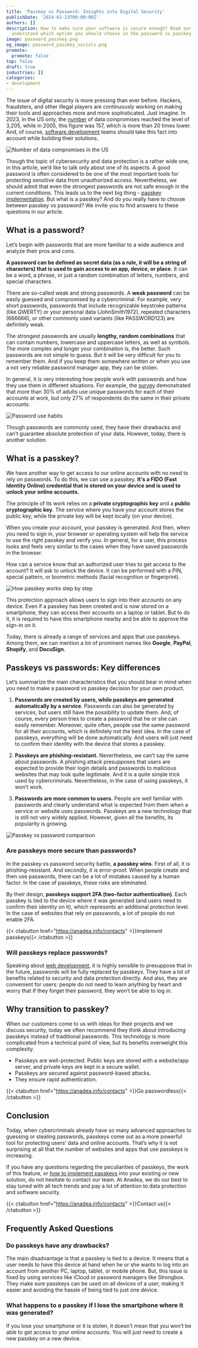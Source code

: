 ```yaml
---
title: 'Passkey vs Password: Insights into Digital Security'
publishDate: '2024-02-23T00:00:00Z'
authors: []
description: How to make sure your software is secure enough? Read our blog post to
  understand which option you should choose in the password vs passkey confrontation.
image: password_passkey.png
og_image: password_passkey_socials.png
promote:
  promote: false
top: false
draft: true
industries: []
categories:
- development
---
```

The issue of digital security is more pressing than ever before. Hackers, fraudsters, and other illegal players are continuously working on making their tools and approaches more and more sophisticated. Just imagine. In 2023, in the US only, the <a href="https://www.statista.com/statistics/273550/data-breaches-recorded-in-the-united-states-by-number-of-breaches-and-records-exposed/" target="_blank">number</a> of data compromises reached the level of 3,205, while in 2005, this figure was 157, which is more than 20 times lower. And, of course, <a href="https://anadea.info/services/custom-software-development" target="_blank">software development</a> teams should take this fact into account while building their solutions.

![Number of data compromises in the US](Number_of_data_compromises__US_.png)

Though the topic of cybersecurity and data protection is a rather wide one, in this article, we’d like to talk only about one of its aspects. A good password is often considered to be one of the most important tools for protecting sensitive data from unauthorized access. Nevertheless, we should admit that even the strongest passwords are not safe enough in the current conditions. This leads us to the next big thing - <a href="https://anadea.info/services/passkey">passkey implementation</a>. But what is a passkey? And do you really have to choose between passkey vs password? We invite you to find answers to these questions in our article.

## What is a password?

Let’s begin with passwords that are more familiar to a wide audience and analyze their pros and cons.

**A password can be defined as secret data (as a rule, it will be a string of characters) that is used to gain access to an app, device, or place.** It can be a word, a phrase, or just a random combination of letters, numbers, and special characters.

There are so-called weak and strong passwords. A **weak password** can be easily guessed and compromised by a cybercriminal. For example, very short passwords, passwords that include recognizable keystroke patterns (like QWERTY) or your personal data (JohnSmith1972), repeated characters (666666), or other commonly used variants (like PASSWORD123) are definitely weak.

The strongest passwords are usually **lengthy, random combinations** that can contain numbers, lowercase and uppercase letters, as well as symbols. The more complex and longer your combination is, the better. Such passwords are not simple to guess. But it will be very difficult for you to remember them. And if you keep them somewhere written or when you use a not very reliable password manager app, they can be stolen.

In general, it is very interesting how people work with passwords and how they use them in different situations. For example, the <a href="https://www.statista.com/statistics/1147407/password-habits-adults-worldwide/" target="_blank">survey</a> demonstrated that more than 30% of adults use unique passwords for each of their accounts at work, but only 27% of respondents do the same in their private accounts.

![Password use habits](password_use_graph.png)

Though passwords are commonly used, they have their drawbacks and can’t guarantee absolute protection of your data. However, today, there is another solution.

## What is a passkey?

We have another way to get access to our online accounts with no need to rely on passwords. To do this, we can use a passkey. **It's a FIDO (Fast Identity Online) credential that is stored on your device and is used to unlock your online accounts.**

The principle of its work relies on a **private cryptographic key** and a **public cryptographic key**. The service where you have your account stores the public key, while the private key will be kept locally (on your device).

When you create your account, your passkey is generated. And then, when you need to sign in, your browser or operating system will help the service to use the right passkey and verify you. In general, for a user, this process looks and feels very similar to the cases when they have saved passwords in the browser.

How can a service know that an authorized user tries to get access to the account? It will ask to unlock the device. It can be performed with a PIN, special pattern, or biometric methods (facial recognition or fingerprint).

![How passkey works step by step](How__Passkey_Works.png)

This protection approach allows users to sign into their accounts on any device. Even if a passkey has been created and is now stored on a smartphone, they can access their accounts on a laptop or tablet. But to do it, it is required to have this smartphone nearby and be able to approve the sign-in on it.

Today, there is already a range of services and apps that use passkeys. Among them, we can mention a lot of prominent names like **Google**, **PayPal**, **Shopify**, and **DocuSign**.

## Passkeys vs passwords: Key differences

Let’s summarize the main characteristics that you should bear in mind when you need to make a password vs passkey decision for your own product.

1. **Passwords are created by users, while passkeys are generated automatically by a service**. Passwords can also be generated by services, but users still have the possibility to update them. And, of course, every person tries to create a password that he or she can easily remember. Moreover, quite often, people use the same password for all their accounts, which is definitely not the best idea. In the case of passkeys, everything will be done automatically. And users will just need to confirm their identity with the device that stores a passkey.

2. **Passkeys are phishing-resistant.** Nevertheless, we can’t say the same about passwords. A phishing attack presupposes that users are expected to provide their login details and passwords to malicious websites that may look quite legitimate. And it is a quite simple trick used by cybercriminals. Nevertheless, in the case of using passkeys, it won’t work.

3. **Passwords are more common to users.** People are well familiar with passwords and clearly understand what is expected from them when a service or website uses passwords. Passkeys are a new technology that is still not very widely applied. However, given all the benefits, its popularity is growing.

![Passkey vs password comparison](Passwords_vs_Passkeys__Key_Differences.png)

### Are passkeys more secure than passwords?

In the passkey vs password security battle, **a passkey wins**. First of all, it is phishing-resistant. And secondly, it is error-proof. When people create and then use passwords, there can be a lot of mistakes caused by a human factor. In the case of passkeys, these risks are eliminated.

By their design, **passkeys support 2FA (two-factor authentication)**. Each passkey is tied to the device where it was generated (and users need to confirm their identity on it), which represents an additional protection level. In the case of websites that rely on passwords, a lot of people do not enable 2FA.

{{< ctabutton href="https://anadea.info/contacts" >}}Implement passkeys{{< /ctabutton >}}

### Will passkeys replace passwords?

Speaking about <a href="https://anadea.info/services/web-development" target="_blank">web development</a>, it is highly sensible to presuppose that in the future, passwords will be fully replaced by passkeys. They have a lot of benefits related to security and data protection directly. And also, they are convenient for users: people do not need to learn anything by heart and worry that if they forget their password, they won’t be able to log in.

## Why transition to passkey?

When our customers come to us with ideas for their projects and we discuss security, today we often recommend they think about introducing passkeys instead of traditional passwords. This technology is more complicated from a technical point of view, but its benefits overweight this complexity.

- Passkeys are well-protected. Public keys are stored with a website/app server, and private keys are kept in a secure wallet.
- Passkeys are secured against password-based attacks.
- They ensure rapid authentication.

{{< ctabutton href="https://anadea.info/contacts" >}}Go passwordless{{< /ctabutton >}}

## Conclusion

Today, when cybercriminals already have so many advanced approaches to guessing or stealing passwords, passkeys come out as a more powerful tool for protecting users’ data and online accounts. That’s why it is not surprising at all that the number of websites and apps that use passkeys is increasing.

If you have any questions regarding the peculiarities of passkeys, the work of this feature, or <a href="https://anadea.info/blog/how-to-implement-passkeys" target="_blank">how to implement passkeys</a> into your existing or new solution, do not hesitate to contact our team. At Anadea, we do our best to stay tuned with all tech trends and pay a lot of attention to data protection and software security.

{{< ctabutton href="https://anadea.info/contacts" >}}Contact us{{< /ctabutton >}}

## Frequently Asked Questions

### Do passkeys have any drawbacks?

The main disadvantage is that a passkey is tied to a device. It means that a user needs to have this device at hand when he or she wants to log into an account from another PC, laptop, tablet, or mobile phone. But, this issue is fixed by using services like iCloud or password managers like Strongbox. They make sure passkeys can be used on all devices of a user, making it easier and avoiding the hassle of being tied to just one device.

### What happens to a passkey if I lose the smartphone where it was generated?

If you lose your smartphone or it is stolen, it doesn’t mean that you won’t be able to get access to your online accounts. You will just need to create a new passkey on a new device.

<script type="application/ld+json">
{
 "@context": "https://schema.org",
 "@type": "FAQPage",
 "mainEntity": [
  {
   "@type": "Question",
   "name": "What is a password?",
   "acceptedAnswer": [
    {
     "@type": "Answer",
     "text": "A password can be defined as secret data (as a rule, it will be a string of characters) that is used to gain access to an app, device, or place. It can be a word, a phrase, or just a random combination of letters, numbers, and special characters."
    }
   ]
  },
  {
   "@type": "Question",
   "name": "What is a passkey?",
   "acceptedAnswer": [
    {
     "@type": "Answer",
     "text": "Passket is a FIDO (Fast Identity Online) credential that is stored on your device and is used to unlock your online accounts. The principle of its work relies on a private cryptographic key and a public cryptographic key. The service where you have your account stores the public key, while the private key will be kept locally (on your device). When you create your account, your passkey is generated. And then, when you need to sign in, your browser or operating system will help the service to use the right passkey and verify you. In general, for a user, this process looks and feels very similar to the cases when they have saved passwords in the browser."
    }
   ]
  },
  {
   "@type": "Question",
   "name": "Will passkeys replace passwords?",
   "acceptedAnswer": [
    {
     "@type": "Answer",
     "text": "It is highly sensible to presuppose that in the future, passwords will be fully replaced by passkeys. They have a lot of benefits related to security and data protection directly. And also, they are convenient for users: people do not need to learn anything by heart and worry that if they forget their password, they won’t be able to log in."
    }
   ]
  },
  {
   "@type": "Question",
   "name": "What are the differences between passkeys vs. passwods?",
   "acceptedAnswer": [
    {
     "@type": "Answer",
     "text": "While passwords are user-created and susceptible to phishing, passkeys are automatically generated and resist phishing attempts, making them the more secure and user-friendly option despite being newer."
    }
   ]
  },
   {
   "@type": "Question",
   "name": "Do passkeys have any drawbacks?",
   "acceptedAnswer": [
    {
     "@type": "Answer",
     "text": "The main disadvantage is that a passkey is tied to a device. It means that a user needs to have this device at hand when he or she wants to log into an account from another PC, laptop, tablet, or mobile phone. But, this issue is fixed by using services like iCloud or password managers like Strongbox. They make sure passkeys can be used on all devices of a user, making it easier and avoiding the hassle of being tied to just one device."
    }
   ]
  },
  {
   "@type": "Question",
   "name": "What happens to a passkey if I lose the smartphone where it was generated?",
   "acceptedAnswer": [
    {
     "@type": "Answer",
     "text": "If you lose your smartphone or it is stolen, it doesn’t mean that you won’t be able to get access to your online accounts. You will just need to create a new passkey on a new device."
    }
   ]
  }
 ]
}
</script>
